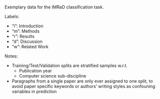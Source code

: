 Exemplary data for the IMRaD classification task.

Labels:

* “i”: Introduction
* “m”: Methods
* “r”: Results
* “d”: Discussion
* “w”: Related Work

Notes:

* Training/Test/Validation splits are stratified samples w.r.t.
    * Publication year
    * Computer science sub-discipline
* Paragraphs from a single paper are only ever assigned to one split, to avoid paper specific keywords or authors’ writing styles as confouning variables in prediction
